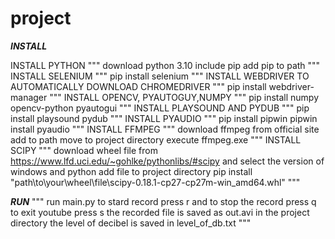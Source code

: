 # project
***INSTALL***

INSTALL PYTHON
"""
download python 3.10
include pip
add pip to path
"""
INSTALL SELENIUM
"""
pip install selenium
"""
INSTALL WEBDRIVER TO AUTOMATICALLY DOWNLOAD CHROMEDRIVER
"""
pip install webdriver-manager
"""
INSTALL OPENCV, PYAUTOGUY,NUMPY
"""
pip install numpy opencv-python pyautogui
"""
INSTALL PLAYSOUND AND PYDUB
"""
pip install playsound pydub
"""
INSTALL PYAUDIO
"""
pip install pipwin
pipwin install pyaudio
"""
INSTALL FFMPEG
"""
download ffmpeg from official site
add to path
move to project directory
execute ffmpeg.exe
"""
INSTALL SCIPY
"""
download wheel file from https://www.lfd.uci.edu/~gohlke/pythonlibs/#scipy and select the version of windows and python
add file to project directory
pip install "path\to\your\wheel\file\scipy-0.18.1-cp27-cp27m-win_amd64.whl"
"""


***RUN***
"""
run main.py 
to stard record press r and to stop the record press q
to exit youtube press s
the recorded file is saved as out.avi in the project directory
the level of decibel is saved in level_of_db.txt
"""
